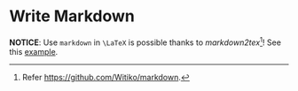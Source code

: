 # Write Markdown

**NOTICE**: Use `markdown` in `\LaTeX` is possible thanks to _markdown2tex_[^1]!
See this
[example](https://github.com/ustctug/texrocks/tree/main/packages/demo-markdown).

[^1]: Refer <https://github.com/Witiko/markdown>.
